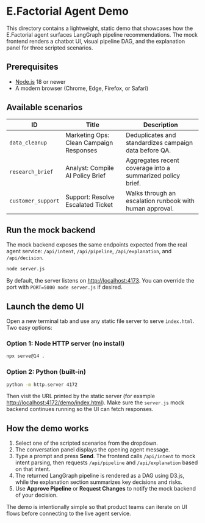 # E.Factorial Agent Demo

This directory contains a lightweight, static demo that showcases how the E.Factorial agent surfaces LangGraph pipeline recommendations. The mock frontend renders a chatbot UI, visual pipeline DAG, and the explanation panel for three scripted scenarios.

## Prerequisites

- [Node.js](https://nodejs.org/) 18 or newer
- A modern browser (Chrome, Edge, Firefox, or Safari)

## Available scenarios

| ID | Title | Description |
| --- | --- | --- |
| `data_cleanup` | Marketing Ops: Clean Campaign Responses | Deduplicates and standardizes campaign data before QA. |
| `research_brief` | Analyst: Compile AI Policy Brief | Aggregates recent coverage into a summarized policy brief. |
| `customer_support` | Support: Resolve Escalated Ticket | Walks through an escalation runbook with human approval. |

## Run the mock backend

The mock backend exposes the same endpoints expected from the real agent service: `/api/intent`, `/api/pipeline`, `/api/explanation`, and `/api/decision`.

```bash
node server.js
```

By default, the server listens on <http://localhost:4173>. You can override the port with `PORT=5000 node server.js` if desired.

## Launch the demo UI

Open a new terminal tab and use any static file server to serve `index.html`. Two easy options:

### Option 1: Node HTTP server (no install)

```bash
npx serve@14 .
```

### Option 2: Python (built-in)

```bash
python -m http.server 4172
```

Then visit the URL printed by the static server (for example <http://localhost:4172/demo/index.html>). Make sure the `server.js` mock backend continues running so the UI can fetch responses.

## How the demo works

1. Select one of the scripted scenarios from the dropdown.
2. The conversation panel displays the opening agent message.
3. Type a prompt and press **Send**. The frontend calls `/api/intent` to mock intent parsing, then requests `/api/pipeline` and `/api/explanation` based on that intent.
4. The returned LangGraph pipeline is rendered as a DAG using D3.js, while the explanation section summarizes key decisions and risks.
5. Use **Approve Pipeline** or **Request Changes** to notify the mock backend of your decision.

The demo is intentionally simple so that product teams can iterate on UI flows before connecting to the live agent service.
